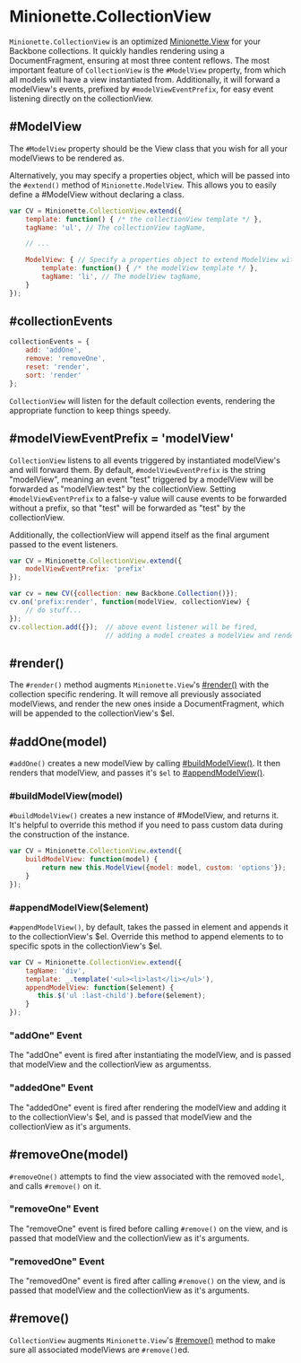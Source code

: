 Minionette.CollectionView
=========================

`Minionette.CollectionView` is an optimized
[Minionette.View](/docs/minionette.view.md) for your Backbone
collections. It quickly handles rendering using a DocumentFragment,
ensuring at most three content reflows. The most important feature of
`CollectionView` is the `#ModelView` property, from which all models
will have a view instantiated from. Additionally, it will forward a
modelView's events, prefixed by `#modelViewEventPrefix`, for easy event
listening directly on the collectionView.


## #ModelView

The `#ModelView` property should be the View class that you wish for all
your modelViews to be rendered as.

Alternatively, you may specify a properties object, which will be passed
into the `#extend()` method of `Minionette.ModelView`. This allows you
to easily define a #ModelView without declaring a class.

```javascript
var CV = Minionette.CollectionView.extend({
    template: function() { /* the collectionView template */ },
    tagName: 'ul', // The collectionView tagName,

    // ...

    ModelView: { // Specify a properties object to extend ModelView with
        template: function() { /* the modelView template */ },
        tagName: 'li', // The modelView tagName,
    }
});
```


## #collectionEvents

```javascript
collectionEvents = {
    add: 'addOne',
    remove: 'removeOne',
    reset: 'render',
    sort: 'render'
};
```

`CollectionView` will listen for the default collection events,
rendering the appropriate function to keep things speedy.


## #modelViewEventPrefix = 'modelView'

`CollectionView` listens to all events triggered by instantiated
modelView's and will forward them. By default, `#modelViewEventPrefix`
is the string "modelView", meaning an event "test" triggered by a
modelView will be forwarded as "modelView:test" by the collectionView.
Setting `#modelViewEventPrefix` to a false-y value will cause events to
be forwarded without a prefix, so that "test" will be forwarded as
"test" by the collectionView.

Additionally, the collectionView will append itself as the final
argument passed to the event listeners.

```javascript
var CV = Minionette.CollectionView.extend({
    modelViewEventPrefix: 'prefix'
});

var cv = new CV({collection: new Backbone.Collection()});
cv.on('prefix:render', function(modelView, collectionView) {
    // do stuff...
});
cv.collection.add({});  // above event listener will be fired,
                        // adding a model creates a modelView and renders it.
```


## #render()

The `#render()` method augments `Minionette.View`'s
[#render()](/docs/minionette.view.md#render) with the collection
specific rendering. It will remove all previously associated modelViews,
and render the new ones inside a DocumentFragment, which will be
appended to the collectionView's $el.


## #addOne(model)

`#addOne()` creates a new modelView by calling
[#buildModelView()](#buildmodelviewmodel). It then renders that
modelView, and passes it's `$el` to [#appendModelView()](#appendhtmlelement).

### #buildModelView(model)

`#buildModelView()` creates a new instance of #ModelView, and returns
it. It's helpful to override this method if you need to pass custom data
during the construction of the instance.

```javascript
var CV = Minionette.CollectionView.extend({
    buildModelView: function(model) {
        return new this.ModelView({model: model, custom: 'options'});
    }
});
```

### #appendModelView($element)

`#appendModelView()`, by default, takes the passed in element and appends it
to the collectionView's $el. Override this method to append elements to
to specific spots in the collectionView's $el.

```javascript
var CV = Minionette.CollectionView.extend({
    tagName: 'div',
    template: _.template('<ul><li>last</li></ul>'),
    appendModelView: function($element) {
       this.$('ul :last-child').before($element); 
    }
});
```

### "addOne" Event

The "addOne" event is fired after instantiating the modelView, and is
passed that modelView and the collectionView as argumentss.

### "addedOne" Event

The "addedOne" event is fired after rendering the modelView and adding
it to the collectionView's $el, and is passed that modelView and the
collectionView as it's arguments.


## #removeOne(model)

`#removeOne()` attempts to find the view associated with the removed
`model`, and calls `#remove()` on it.

### "removeOne" Event

The "removeOne" event is fired before calling `#remove()` on the view,
and is passed that modelView and the collectionView as it's arguments.

### "removedOne" Event

The "removedOne" event is fired after calling `#remove()` on the view,
and is passed that modelView and the collectionView as it's arguments.


## #remove()

`CollectionView` augments `Minionette.View`'s [#remove()](/docs/minionette.view.md#remove) method to make
sure all associated modelViews are `#remove()`ed.
